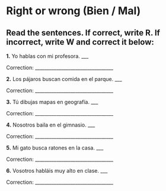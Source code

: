 # Right or wrong (Bien / Mal)

## Read the sentences. If correct, write R. If incorrect, write W and correct it below:

**1.** Yo hablas con mi profesora. ___

   Correction: _________________________________

**2.** Los pájaros buscan comida en el parque. ___

   Correction: _________________________________

**3.** Tú dibujas mapas en geografía. ___

   Correction: _________________________________

**4.** Nosotros baila en el gimnasio. ___

   Correction: _________________________________

**5.** Mi gato busca ratones en la casa. ___

   Correction: _________________________________

**6.** Vosotros habláis muy alto en clase. ___

   Correction: _________________________________